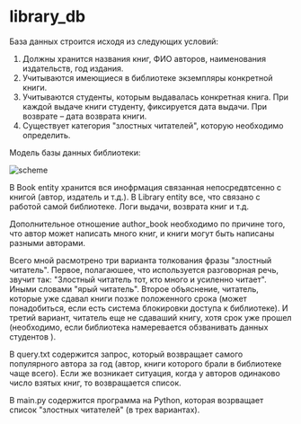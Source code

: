 # library_db
База данных строится исходя из следующих условий:
1. Должны хранится названия книг, ФИО авторов, наименования издательств, год издания.
2. Учитываются имеющиеся в библиотеке экземпляры конкретной книги.
3. Учитываются студенты, которым выдавалась конкретная книга. При каждой выдаче книги студенту, фиксируется дата выдачи. При возврате – дата возврата книги.
4. Существует категория "злостных читателей", которую необходимо определить.

Модель базы данных библиотеки:

![scheme](https://user-images.githubusercontent.com/26527203/132852074-ef8f0d31-2400-48dc-83c7-5773b78a6f55.png)

В Book entity хранится вся инофрмация связанная непосредвтсенно с книгой (автор, издатель и т.д.). В Library entity все, что связано с работой самой библиотеке. Логи выдачи, возврата книг и т.д.

Дополнительное отношение author_book необходимо по причине того, что автор может написать много книг, и книги могут быть написаны разными авторами.

Всего мной расмотрено три варианта толкования фразы "злостный читатель". Первое, полагаюшее, что используется разговорная речь, звучит так: "Злостный читатель тот, кто много и усиленно читает". Иными словами "ярый читатель". Второе объяснение, читатель, которые уже сдавал книги позже положенного срока (может понадобиться, если есть система блокировки доступа к библиотеке). И третий вариант, читатель еще не сдаваший книгу, хотя срок уже прошел (необходимо, если библиотека намеревается обзванивать данных студентов
).

В query.txt содержится запрос, который возвращает самого популярного автора за год (автор, книги которого брали в библиотеке чаще всего). Если же возникает ситуация, когда у авторов одинаково число взятых книг, то возвращается список.

В main.py содержится программа на Python, которая возрващает список "злостных читателей" (в трех вариантах).
